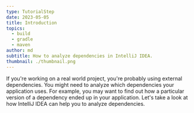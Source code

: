 ```yaml
---
type: TutorialStep
date: 2023-05-05
title: Introduction
topics:
  - build
  - gradle
  - maven
author: md
subtitle: How to analyze dependencies in IntelliJ IDEA.
thumbnail: ./thumbnail.png
---
```


If you're working on a real world project, you're probably using external dependencies. You might need to analyze which dependencies your application uses. For example, you may want to find out how a particular version of a dependency ended up in your application. Let's take a look at how IntelliJ IDEA can help you to analyze dependencies.
